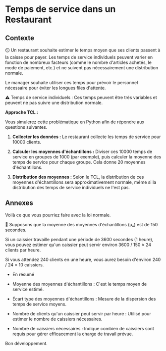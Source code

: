 #  Temps de service dans un Restaurant

## Contexte 

⏲️ Un restaurant souhaite estimer le temps moyen que ses clients passent à la caisse pour payer. 
Les temps de service individuels peuvent varier en fonction de nombreux facteurs (comme le nombre d'articles achetés, le mode de paiement, etc.) et ne suivent pas nécessairement une distribution normale. 

Le manager souhaite utiliser ces temps pour prévoir le personnel nécessaire pour éviter les longues files d'attente.

⚠️ Temps de service individuels : Ces temps peuvent être très variables et peuvent ne pas suivre une distribution normale.

**Approche TCL :**

Vous simulerez cette problématique en Python afin de répondre aux questions suivantes.

1. **Collecter les données :**
   Le restaurant collecte les temps de service pour 10000 clients.

1. **Calculer les moyennes d'échantillons :**
   Diviser ces 10000 temps de service en groupes de 1000 (par exemple), puis calculer la moyenne des temps de service pour chaque groupe. Cela donne 20 moyennes d'échantillons.

1. **Distribution des moyennes :**
   Selon le TCL, la distribution de ces moyennes d'échantillons sera approximativement normale, même si la distribution des temps de service individuels ne l'est pas.

## Annexes

Voilà ce que vous pourriez faire avec la loi normale.
   
🍅 Supposons que la moyenne des moyennes d'échantillons (μₙ) est de 150 secondes. 

Si un caissier travaille pendant une période de 3600 secondes (1 heure), vous pouvez estimer qu'un caissier peut servir environ 3600 / 150 ≈ 24 clients par heure.

Si vous attendez 240 clients en une heure, vous aurez besoin d'environ 240 / 24 = 10 caissiers.

- En résumé

- Moyenne des moyennes d'échantillons : C'est le temps moyen de service estimé.
  
- Écart type des moyennes d'échantillons : Mesure de la dispersion des temps de service moyens.

- Nombre de clients qu'un caissier peut servir par heure : Utilisé pour estimer le nombre de caissiers nécessaires.
  
- Nombre de caissiers nécessaires : Indique combien de caissiers sont requis pour gérer efficacement la charge de travail prévue.

Bon développement.